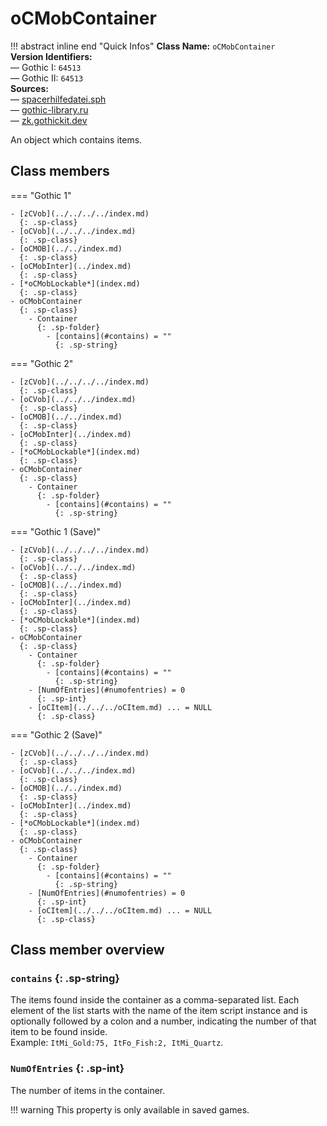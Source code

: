 # oCMobContainer

!!! abstract inline end "Quick Infos"
    **Class Name:** `oCMobContainer`<br/>
    **Version Identifiers:**<br />
    — Gothic I: `64513`<br/>
    — Gothic II: `64513`<br/>
    **Sources:**<br/>
    — [spacerhilfedatei.sph](https://wiki.worldofgothic.de/doku.php?id=spacer:hilfedatei)<br/>
    — [gothic-library.ru](http://www.gothic-library.ru/publ/ocmobcontainer/1-1-0-509)<br/>
    — [zk.gothickit.dev](https://zk.gothickit.dev/engine/objects/oCMobContainer/)

An object which contains items.

## Class members

=== "Gothic 1"

    - [zCVob](../../../../index.md)
      {: .sp-class}
    - [oCVob](../../../index.md)
      {: .sp-class}
    - [oCMOB](../../index.md)
      {: .sp-class}
    - [oCMobInter](../index.md)
      {: .sp-class}
    - [*oCMobLockable*](index.md)
      {: .sp-class}
    - oCMobContainer
      {: .sp-class}
        - Container
          {: .sp-folder}
            - [contains](#contains) = ""
              {: .sp-string}

=== "Gothic 2"

    - [zCVob](../../../../index.md)
      {: .sp-class}
    - [oCVob](../../../index.md)
      {: .sp-class}
    - [oCMOB](../../index.md)
      {: .sp-class}
    - [oCMobInter](../index.md)
      {: .sp-class}
    - [*oCMobLockable*](index.md)
      {: .sp-class}
    - oCMobContainer
      {: .sp-class}
        - Container
          {: .sp-folder}
            - [contains](#contains) = ""
              {: .sp-string}

=== "Gothic 1 (Save)"

    - [zCVob](../../../../index.md)
      {: .sp-class}
    - [oCVob](../../../index.md)
      {: .sp-class}
    - [oCMOB](../../index.md)
      {: .sp-class}
    - [oCMobInter](../index.md)
      {: .sp-class}
    - [*oCMobLockable*](index.md)
      {: .sp-class}
    - oCMobContainer
      {: .sp-class}
        - Container
          {: .sp-folder}
            - [contains](#contains) = ""
              {: .sp-string}
        - [NumOfEntries](#numofentries) = 0
          {: .sp-int}
        - [oCItem](../../../oCItem.md) ... = NULL
          {: .sp-class}

=== "Gothic 2 (Save)"

    - [zCVob](../../../../index.md)
      {: .sp-class}
    - [oCVob](../../../index.md)
      {: .sp-class}
    - [oCMOB](../../index.md)
      {: .sp-class}
    - [oCMobInter](../index.md)
      {: .sp-class}
    - [*oCMobLockable*](index.md)
      {: .sp-class}
    - oCMobContainer
      {: .sp-class}
        - Container
          {: .sp-folder}
            - [contains](#contains) = ""
              {: .sp-string}
        - [NumOfEntries](#numofentries) = 0
          {: .sp-int}
        - [oCItem](../../../oCItem.md) ... = NULL
          {: .sp-class}

## Class member overview

### `contains` {: .sp-string}

The items found inside the container as a comma-separated list. Each element of the list starts with the name of the
item script instance and is optionally followed by a colon and a number, indicating the number of that item to be
found inside.
<br />Example: `ItMi_Gold:75, ItFo_Fish:2, ItMi_Quartz`.

### `NumOfEntries` {: .sp-int}

The number of items in the container.

!!! warning
    This property is only available in saved games.
